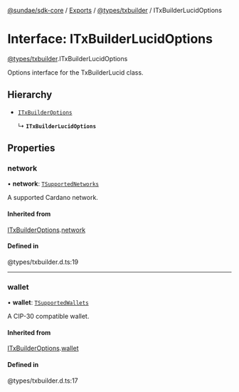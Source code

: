 [@sundae/sdk-core](../README.md) / [Exports](../modules.md) / [@types/txbuilder](../modules/types_txbuilder.md) / ITxBuilderLucidOptions

# Interface: ITxBuilderLucidOptions

[@types/txbuilder](../modules/types_txbuilder.md).ITxBuilderLucidOptions

Options interface for the TxBuilderLucid class.

## Hierarchy

- [`ITxBuilderOptions`](types_txbuilder.ITxBuilderOptions.md)

  ↳ **`ITxBuilderLucidOptions`**

## Properties

### network

• **network**: [`TSupportedNetworks`](../modules/types.md#tsupportednetworks)

A supported Cardano network.

#### Inherited from

[ITxBuilderOptions](types_txbuilder.ITxBuilderOptions.md).[network](types_txbuilder.ITxBuilderOptions.md#network)

#### Defined in

@types/txbuilder.d.ts:19

___

### wallet

• **wallet**: [`TSupportedWallets`](../modules/types.md#tsupportedwallets)

A CIP-30 compatible wallet.

#### Inherited from

[ITxBuilderOptions](types_txbuilder.ITxBuilderOptions.md).[wallet](types_txbuilder.ITxBuilderOptions.md#wallet)

#### Defined in

@types/txbuilder.d.ts:17
